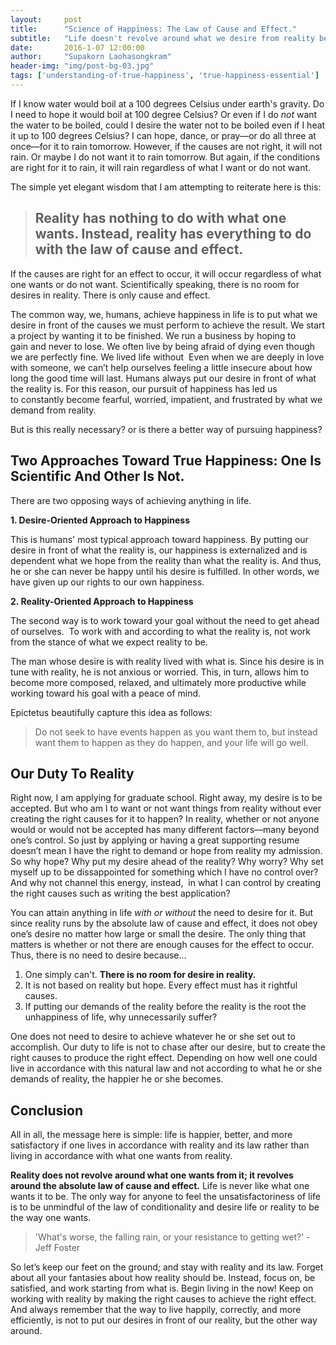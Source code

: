 ```yaml
---
layout:     post
title:      "Science of Happiness: The Law of Cause and Effect."
subtitle:   "Life doesn't revolve around what we desire from reality because reality revolves around the absolute law of cause and effect."
date:       2016-1-07 12:00:00
author:     "Supakorn Laohasongkram"
header-img: "img/post-bg-03.jpg"
tags: ['understanding-of-true-happiness', 'true-happiness-essential']
---
```


If I know water would boil at a 100 degrees Celsius under earth's gravity. Do I need to hope it would boil at 100 degree Celsius? Or even if I do <em>not</em> want the water to be boiled, could I desire the water not to be boiled even if I heat it up to 100 degrees Celsius? I can hope, dance, or pray—or do all three at once—for it to rain tomorrow. However, if the causes are not right, it will not rain. Or maybe I do not want it to rain tomorrow. But again, if the conditions are right for it to rain, it will rain regardless of what I want or do not want.

The simple yet elegant wisdom that I am attempting to reiterate here is this:
<blockquote>
<h2>Reality has nothing to do with what one wants. Instead, reality has everything to do with the law of cause and effect.</h2>
</blockquote>
If the causes are right for an effect to occur, it will occur regardless of what one wants or do not want. Scientifically speaking, there is no room for desires in reality. There is only cause and effect.

The common way, we, humans, achieve happiness in life is to put what we desire in front of the causes we must perform to achieve the result. We start a project by wanting it to be finished. We run a business by hoping to gain and never to lose. We often live by being afraid of dying even though we are perfectly fine. We lived life without  Even when we are deeply in love with someone, we can’t help ourselves feeling a little insecure about how long the good time will last. Humans always put our desire in front of what the reality is. For this reason, our pursuit of happiness has led us to constantly become fearful, worried, impatient, and frustrated by what we demand from reality.

But is this really necessary? or is there a better way of pursuing happiness?
<h2>Two Approaches Toward True Happiness: One Is Scientific And Other Is Not.</h2>
There are two opposing ways of achieving anything in life.

<strong>1. Desire-Oriented Approach to Happiness</strong>

This is humans' most typical approach toward happiness. By putting our desire in front of what the reality is, our happiness is externalized and is dependent what we hope from the reality than what the reality is. And thus, he or she can never be happy until his desire is fulfilled. In other words, we have given up our rights to our own happiness.

<strong>2. Reality-Oriented Approach to Happiness</strong>

The second way is to work toward your goal without the need to get ahead of ourselves.  To work with and according to what the reality is, not work from the stance of what we expect reality to be.

The man whose desire is with reality lived with what is. Since his desire is in tune with reality, he is not anxious or worried. This, in turn, allows him to become more composed, relaxed, and ultimately more productive while working toward his goal with a peace of mind.

Epictetus beautifully capture this idea as follows:
<blockquote>Do not seek to have events happen as you want them to, but instead want them to happen as they do happen, and your life will go well.</blockquote>
<h2>Our Duty To Reality</h2>
Right now, I am applying for graduate school. Right away, my desire is to be accepted. But who am I to want or not want things from reality without ever creating the right causes for it to happen? In reality, whether or not anyone would or would not be accepted has many different factors—many beyond one’s control. So just by applying or having a great supporting resume doesn’t mean I have the right to demand or hope from reality my admission. So why hope? Why put my desire ahead of the reality? Why worry? Why set myself up to be dissappointed for something which I have no control over? And why not channel this energy, instead,  in what I can control by creating the right causes such as writing the best application?

You can attain anything in life <em>with or without</em> the need to desire for it. But since reality runs by the absolute law of cause and effect, it does not obey one’s desire no matter how large or small the desire. The only thing that matters is whether or not there are enough causes for the effect to occur. Thus, there is no need to desire because…
<ol>
	<li>One simply can't. <strong>There is no room for desire in reality.</strong></li>
	<li>It is not based on reality but hope. Every effect must has it rightful causes.</li>
	<li>If putting our demands of the reality before the reality is the root the unhappiness of life, why unnecessarily suffer?</li>
</ol>
One does not need to desire to achieve whatever he or she set out to accomplish. Our duty to life is not to chase after our desire, but to create the right causes to produce the right effect. Depending on how well one could live in accordance with this natural law and not according to what he or she demands of reality, the happier he or she becomes.
<h2>Conclusion</h2>
All in all, the message here is simple: life is happier, better, and more satisfactory if one lives in accordance with reality and its law rather than living in accordance with what one wants from reality.

<strong>Reality does not revolve around what one wants from it; it revolves around the absolute law of cause and effect.</strong> Life is never like what one wants it to be. The only way for anyone to feel the unsatisfactoriness of life is to be unmindful of the law of conditionality and desire life or reality to be the way one wants.
<blockquote>'What's worse, the falling rain, or your resistance to getting wet?' - Jeff Foster</blockquote>
So let’s keep our feet on the ground; and stay with reality and its law. Forget about all your fantasies about how reality should be. Instead, focus on, be satisfied, and work starting from what is. Begin living in the now! Keep on working with reality by making the right causes to achieve the right effect. And always remember that the way to live happily, correctly, and more efficiently, is not to put our desires in front of our reality, but the other way around.